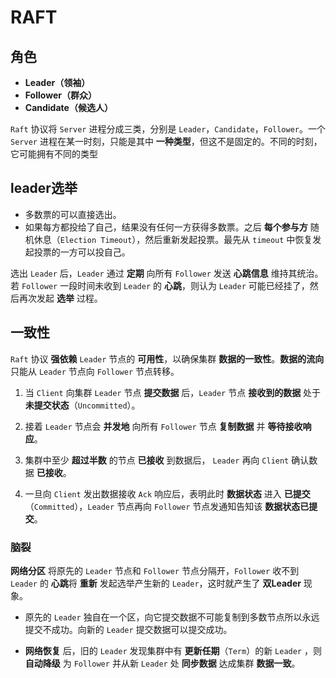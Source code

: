 # RAFT

## 角色

- **Leader（领袖）**
- **Follower（群众）**
- **Candidate（候选人）**

`Raft` 协议将 `Server` 进程分成三类，分别是 `Leader`，`Candidate`，`Follower`。一个 `Server` 进程在某一时刻，只能是其中 **一种类型**，但这不是固定的。不同的时刻，它可能拥有不同的类型



## leader选举

- 多数票的可以直接选出。
- 如果每方都投给了自己，结果没有任何一方获得多数票。之后 **每个参与方** 随机休息（`Election Timeout`），然后重新发起投票。最先从 `timeout` 中恢复发起投票的一方可以投自己。

选出 `Leader` 后，`Leader` 通过 **定期** 向所有 `Follower` 发送 **心跳信息** 维持其统治。若 `Follower` 一段时间未收到 `Leader` 的 **心跳**，则认为 `Leader` 可能已经挂了，然后再次发起 **选举** 过程。

## 一致性

`Raft` 协议 **强依赖** `Leader` 节点的 **可用性**，以确保集群 **数据的一致性**。**数据的流向** 只能从 `Leader` 节点向 `Follower` 节点转移。

1. 当 `Client` 向集群 `Leader` 节点 **提交数据** 后，`Leader` 节点 **接收到的数据** 处于 **未提交状态**（`Uncommitted`）。

2. 接着 `Leader` 节点会 **并发地** 向所有 `Follower` 节点 **复制数据** 并 **等待接收响应**。

3. 集群中至少 **超过半数** 的节点 **已接收** 到数据后， `Leader` 再向 `Client` 确认数据 **已接收**。

4. 一旦向 `Client` 发出数据接收 `Ack` 响应后，表明此时 **数据状态** 进入 **已提交**（`Committed`），`Leader` 节点再向 `Follower` 节点发通知告知该 **数据状态已提交**。

### 脑裂

**网络分区** 将原先的 `Leader` 节点和 `Follower` 节点分隔开，`Follower` 收不到 `Leader` 的 **心跳**将 **重新** 发起选举产生新的 `Leader`，这时就产生了 **双Leader** 现象。

- 原先的 `Leader` 独自在一个区，向它提交数据不可能复制到多数节点所以永远提交不成功。向新的 `Leader` 提交数据可以提交成功。

- **网络恢复** 后，旧的 `Leader` 发现集群中有 **更新任期**（`Term`）的新 `Leader` ，则 **自动降级** 为 `Follower` 并从新 `Leader` 处 **同步数据** 达成集群 **数据一致**。

